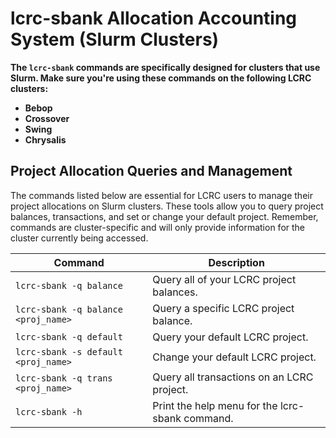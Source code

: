 # lcrc-sbank Allocation Accounting System (Slurm Clusters)

**The `lcrc-sbank` commands are specifically designed for clusters that use Slurm. Make sure you're using these commands on the following LCRC clusters:**

- **Bebop**
- **Crossover**
- **Swing**
- **Chrysalis**

## Project Allocation Queries and Management

The commands listed below are essential for LCRC users to manage their project allocations on Slurm clusters. These tools allow you to query project balances, transactions, and set or change your default project. Remember, commands are cluster-specific and will only provide information for the cluster currently being accessed.

| Command                        | Description                                     |
| ------------------------------ | ----------------------------------------------- |
| `lcrc-sbank -q balance`        | Query all of your LCRC project balances.        |
| `lcrc-sbank -q balance <proj_name>` | Query a specific LCRC project balance.     |
| `lcrc-sbank -q default`        | Query your default LCRC project.                |
| `lcrc-sbank -s default <proj_name>` | Change your default LCRC project.         |
| `lcrc-sbank -q trans <proj_name>`   | Query all transactions on an LCRC project. |
| `lcrc-sbank -h`                | Print the help menu for the lcrc-sbank command. |